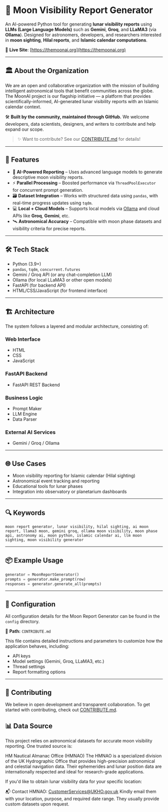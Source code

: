 # 🌙 Moon Visibility Report Generator

An AI-powered Python tool for generating **lunar visibility reports** using **LLMs (Large Language Models)** such as **Gemini**, **Groq**, and **LLaMA3** (via **Ollama**). Designed for astronomers, developers, and researchers interested in **moon sighting**, **Hilal reports**, and **Islamic calendar computations**.

🔗 **Live Site**: [https://themoonai.org](https://themoonai.org)

---

## 🏛️ About the Organization

We are an open and collaborative organization with the mission of building intelligent astronomical tools that benefit communities across the globe. The MoonAI project is our flagship initiative — a platform that provides scientifically-informed, AI-generated lunar visibility reports with an Islamic calendar context.

🛠️ **Built by the community, maintained through GitHub.**
We welcome developers, data scientists, designers, and writers to contribute and help expand our scope.

> ✨ Want to contribute? See our [CONTRIBUTE.md](./CONTRIBUTE.md) for details!

---

## 🚀 Features

* 🧠 **AI-Powered Reporting** – Uses advanced language models to generate descriptive moon visibility reports.
* ⚡ **Parallel Processing** – Boosted performance via `ThreadPoolExecutor` for concurrent prompt generation.
* 🗃️ **Dataset Integration** – Works with structured data using `pandas`, with real-time progress updates using `tqdm`.
* 💻 **Local + Cloud Models** – Supports local models via [Ollama](https://ollama.com) and cloud APIs like **Groq**, **Gemini**, etc.
* 🛰️ **Astronomical Accuracy** – Compatible with moon phase datasets and visibility criteria for precise reports.

---

## 🛠️ Tech Stack

* Python (3.9+)
* `pandas`, `tqdm`, `concurrent.futures`
* Gemini / Groq API (or any chat-completion LLM)
* Ollama (for local LLaMA3 or other open models)
* FastAPI (for backend API)
* HTML/CSS/JavaScript (for frontend interface)

---


## 🏗️ Architecture

The system follows a layered and modular architecture, consisting of:

### **Web Interface**
- HTML
- CSS
- JavaScript
### **FastAPI Backend**
- FastAPI REST Backend

### **Business Logic**
- Prompt Maker
- LLM Engine
- Data Parser

### **External AI Services**
- Gemini / Groq / Ollama


---

## 🌐 Use Cases

* Moon visibility reporting for Islamic calendar (Hilal sighting)
* Astronomical event tracking and reporting
* Educational tools for lunar phases
* Integration into observatory or planetarium dashboards

---

## 🔍 Keywords

```
moon report generator, lunar visibility, hilal sighting, ai moon report, llama3 moon, gemini groq, ollama moon visibility, moon phase api, astronomy ai, moon python, islamic calendar ai, llm moon sighting, moon visibility generator
```

---

## 📦 Example Usage

```python
generator = MoonReportGenerator()
prompts = generator.make_prompt(row)
responses = generator.generate_all(prompts)
```

---

## 🔧 Configuration

All configuration details for the Moon Report Generator can be found in the `config` directory.

📁 **Path:** `CONTRIBUTE.md`

This file contains detailed instructions and parameters to customize how the application behaves, including:

* API keys
* Model settings (Gemini, Groq, LLaMA3, etc.)
* Thread settings
* Report formatting options

---

## 🤝 Contributing

We believe in open development and transparent collaboration.
To get started with contributing, check out [CONTRIBUTE.md](./CONTRIBUTE.md).

## 📊 Data Source

This project relies on astronomical datasets for accurate moon visibility reporting. One trusted source is:

HM Nautical Almanac Office (HMNAO)
The HMNAO is a specialized division of the UK Hydrographic Office that provides high-precision astronomical and celestial navigation data. Their ephemerides and lunar position data are internationally respected and ideal for research-grade applications.

If you'd like to obtain lunar visibility data for your specific location:

📬 Contact HMNAO:
CustomerServices@UKHO.gov.uk
Kindly email them with your location, purpose, and required date range. They usually provide custom datasets upon request.
